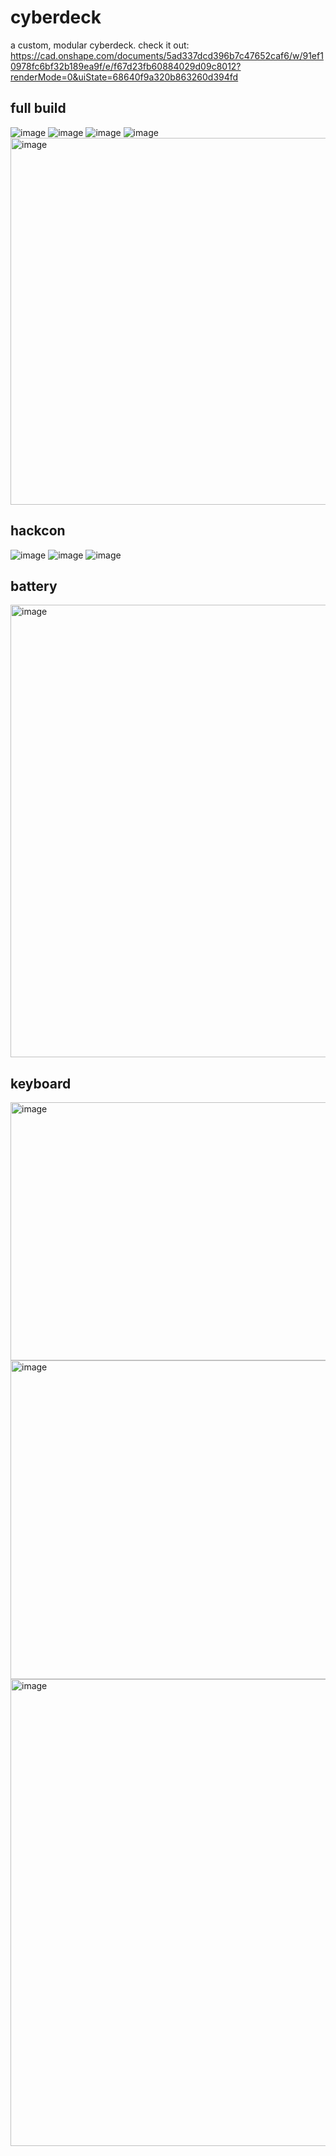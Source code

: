 # cyberdeck
a custom, modular cyberdeck. check it out: https://cad.onshape.com/documents/5ad337dcd396b7c47652caf6/w/91ef10978fc6bf32b189ea9f/e/f67d23fb60884029d09c8012?renderMode=0&uiState=68640f9a320b863260d394fd

## full build
![image](https://github.com/user-attachments/assets/aa61105c-f8df-49ea-834a-e42e797b967f)
![image](https://github.com/user-attachments/assets/1d8525b6-a4f4-48f5-8b3a-0216382a76f7)
![image](https://github.com/user-attachments/assets/f4e4fc6f-e804-46bc-810b-e4004be145e9)
![image](https://github.com/user-attachments/assets/981972ff-1a92-46f4-82df-5d1441e083f8)
<img width="637" height="587" alt="image" src="https://github.com/user-attachments/assets/f87a4611-2104-47aa-8cb3-5bafdfc91462" />

## hackcon
![image](https://github.com/user-attachments/assets/9c81a487-59d1-4933-b3de-22ea88b54a77)
![image](https://github.com/user-attachments/assets/268e9b71-6c12-4526-96a5-6de9e7c8d4f2)
![image](https://github.com/user-attachments/assets/d5209906-c84b-46bd-8ef1-58d43f276ebf)

## battery
<img width="753" height="724" alt="image" src="https://github.com/user-attachments/assets/d5fdc4b1-b4cd-4e18-a824-126bcbd6bd0b" />

## keyboard
<img width="720" height="413" alt="image" src="https://github.com/user-attachments/assets/6a93397e-1108-47b5-8387-138da93e85db" />
<img width="740" height="510" alt="image" src="https://github.com/user-attachments/assets/b42c58f2-4350-4f9f-9bc0-167cc72a746c" />
<img width="965" height="747" alt="image" src="https://github.com/user-attachments/assets/fda1d159-0755-4b9c-83d3-33a4c03d131c" />


